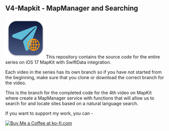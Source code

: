 ## V4-Mapkit - MapManager and Searching

![mac128](Images/mac128.png)This repository contains the source code for the entire series on iOS 17 MapKit with SwiftData integration.

Each video in the series has its own branch so if you have not started from the beginning, make sure that you clone or download the correct branch for the video.

This is the branch for the completed code for the 4th video on MapKit where create a MapManager service with functions that will allow us to search for and locate sites based on a natural language search.

If you want to support my work, you can - </br>

<a href='https://ko-fi.com/Z8Z22WRVG' target='_blank'><img height='36' style='border:0px;height:36px;' src='https://cdn.ko-fi.com/cdn/kofi3.png?v=2' border='0' alt='Buy Me a Coffee at ko-fi.com' /></a>

